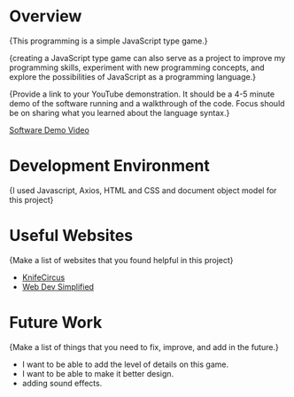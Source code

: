 # Overview

{This programming is a simple JavaScript type game.}

{creating a JavaScript type game can also serve as a project to improve my programming skills, experiment with new programming concepts, and explore the possibilities of JavaScript as a programming language.}

{Provide a link to your YouTube demonstration. It should be a 4-5 minute demo of the software running and a walkthrough of the code. Focus should be on sharing what you learned about the language syntax.}

[Software Demo Video](https://www.youtube.com/watch?v=wJkEEnC5Bgc)

# Development Environment

{I used Javascript, Axios, HTML and CSS and document object model for this project}

# Useful Websites

{Make a list of websites that you found helpful in this project}

- [KnifeCircus](https://www.youtube.com/watch?v=bG2BmmYr9NQ)
- [Web Dev Simplified](https://www.youtube.com/watch?v=R-7eQIHRszQ)

# Future Work

{Make a list of things that you need to fix, improve, and add in the future.}

- I want to be able to add the level of details on this game.
- I want to be able to make it better design.
- adding sound effects.
